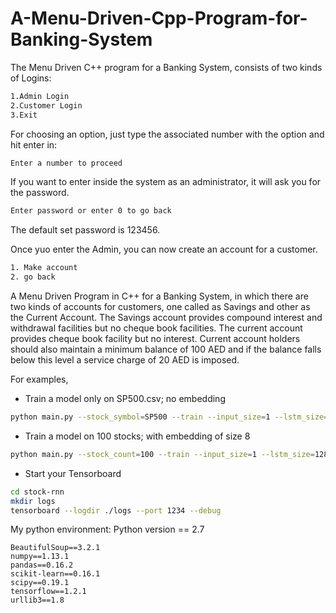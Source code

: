# A-Menu-Driven-Cpp-Program-for-Banking-System

The Menu Driven C++ program for a Banking System, consists of two kinds of Logins:
```bash
1.Admin Login
2.Customer Login
3.Exit 
```
For choosing an option, just type the associated number with the option and hit enter in:
```bash
Enter a number to proceed
```
If you want to enter inside the system as an administrator, it will ask you for the password. 
```bash
Enter password or enter 0 to go back
```
The default set password is 123456.

Once yuo enter the Admin, you can now create an account for a customer.
```bash
1. Make account
2. go back
```



A Menu Driven Program in C++ for a Banking System, in which there are two kinds of accounts for customers, one called as Savings and other as the Current Account. The Savings account provides compound interest and withdrawal facilities but no cheque book facilities. The current account provides cheque book facility but no interest. Current account holders should also maintain a minimum balance of 100 AED and if the balance falls below this level a service charge of 20 AED is imposed.  

For examples,
- Train a model only on SP500.csv; no embedding
```bash
python main.py --stock_symbol=SP500 --train --input_size=1 --lstm_size=128 --max_epoch=50
```

- Train a model on 100 stocks; with embedding of size 8
```bash
python main.py --stock_count=100 --train --input_size=1 --lstm_size=128 --max_epoch=50 --embed_size=8
```

- Start your Tensorboard
```bash
cd stock-rnn
mkdir logs
tensorboard --logdir ./logs --port 1234 --debug
```

My python environment: 
Python version == 2.7
```
BeautifulSoup==3.2.1
numpy==1.13.1
pandas==0.16.2
scikit-learn==0.16.1
scipy==0.19.1
tensorflow==1.2.1
urllib3==1.8
```
